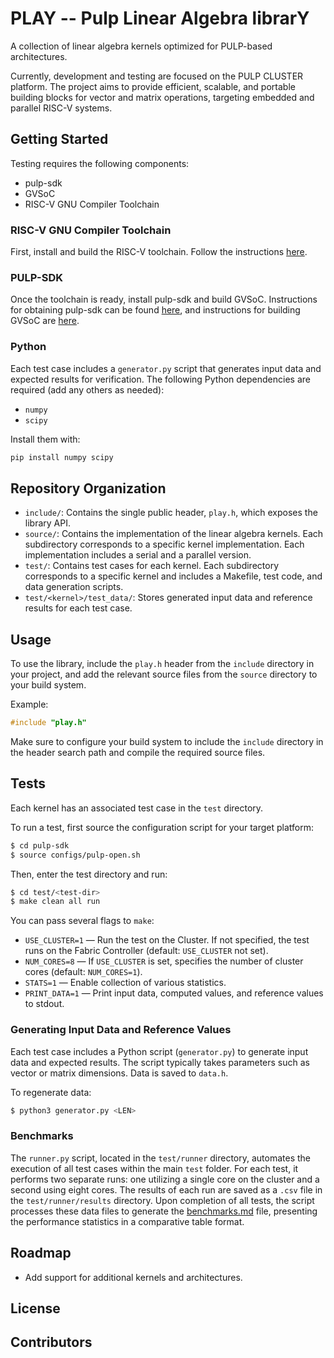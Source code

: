 # PLAY -- Pulp Linear Algebra librarY

A collection of linear algebra kernels optimized for PULP-based architectures.

Currently, development and testing are focused on the PULP CLUSTER platform. The project aims to provide efficient, scalable, and portable building blocks for vector and matrix operations, targeting embedded and parallel RISC-V systems.

## Getting Started

Testing requires the following components:
- pulp-sdk
- GVSoC
- RISC-V GNU Compiler Toolchain

### RISC-V GNU Compiler Toolchain

First, install and build the RISC-V toolchain. Follow the instructions [here](https://github.com/pulp-platform/pulp-riscv-gnu-toolchain#risc-v-gnu-compiler-toolchain).

### PULP-SDK

Once the toolchain is ready, install pulp-sdk and build GVSoC. Instructions for obtaining pulp-sdk can be found [here](https://github.com/pulp-platform/pulp-sdk#getting-started), and instructions for building GVSoC are [here](https://github.com/pulp-platform/pulp-sdk#gvsoc).

### Python

Each test case includes a `generator.py` script that generates input data and expected results for verification. The following Python dependencies are required (add any others as needed):

- `numpy`
- `scipy`

Install them with:
```bash
pip install numpy scipy
```

## Repository Organization

- `include/`: Contains the single public header, `play.h`, which exposes the library API.
- `source/`: Contains the implementation of the linear algebra kernels. Each subdirectory corresponds to a specific kernel implementation. Each implementation includes a serial and a parallel version.
- `test/`: Contains test cases for each kernel. Each subdirectory corresponds to a specific kernel and includes a Makefile, test code, and data generation scripts.
- `test/<kernel>/test_data/`: Stores generated input data and reference results for each test case.

## Usage

To use the library, include the `play.h` header from the `include` directory in your project, and add the relevant source files from the `source` directory to your build system.

Example:
```c
#include "play.h"
```
Make sure to configure your build system to include the `include` directory in the header search path and compile the required source files.

## Tests

Each kernel has an associated test case in the `test` directory.

To run a test, first source the configuration script for your target platform:
```bash
$ cd pulp-sdk
$ source configs/pulp-open.sh
```
Then, enter the test directory and run:
```bash
$ cd test/<test-dir>
$ make clean all run
```

You can pass several flags to `make`:
- `USE_CLUSTER=1` — Run the test on the Cluster. If not specified, the test runs on the Fabric Controller (default: `USE_CLUSTER` not set).
- `NUM_CORES=8` — If `USE_CLUSTER` is set, specifies the number of cluster cores (default: `NUM_CORES=1`).
- `STATS=1` — Enable collection of various statistics.
- `PRINT_DATA=1` — Print input data, computed values, and reference values to stdout.

### Generating Input Data and Reference Values

Each test case includes a Python script (`generator.py`) to generate input data and expected results. The script typically takes parameters such as vector or matrix dimensions. Data is saved to `data.h`.

To regenerate data:
```bash
$ python3 generator.py <LEN>
```

### Benchmarks

The `runner.py` script, located in the `test/runner` directory, automates the execution of all test cases within the main `test` folder. For each test, it performs two separate runs: one utilizing a single core on the cluster and a second using eight cores. The results of each run are saved as a `.csv` file in the `test/runner/results` directory. Upon completion of all tests, the script processes these data files to generate the [benchmarks.md](test/runner/benchmarks.md) file, presenting the performance statistics in a comparative table format.


## Roadmap

- Add support for additional kernels and architectures.

## License


## Contributors
